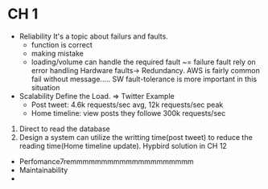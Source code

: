 # CH 1
- Reliability
It's a topic about failurs and faults. 
	- function is correct
	- making mistake
	- loading/volume can handle the required
fault ~= failure
fault rely on error handling 
Hardware faults-> Redundancy. AWS is fairly common fail without message.....  SW fault-tolerance is more important in this situation
- Scalability
Define the Load. => Twitter Example
	- Post tweet: 4.6k requests/sec avg, 12k requests/sec peak
	- Home timeline: view posts they followe 300k requests/sec
1) Direct to read the database
2) Design a system can utilize the writting time(post tweet) to reduce the reading time(Home timeline update). 
Hypbird solution in CH 12
- Perfomance7remmmmmmmmmmmmmmmmmmmm 
- Maintainability
-
<!--stackedit_data:
eyJoaXN0b3J5IjpbMzAzNjIyNTc2LDE5MDY4MTUwMjcsLTE1OD
AzNDY4MDQsNDMxOTk3NTA3LDI0MzQxODIzMywzMTI4Nzg2MDgs
LTM4NzM2NDYxOCwzNjE5MjEwNzIsLTMwMjYyNzQwMSwxMDA0OD
c3MDIxXX0=
-->